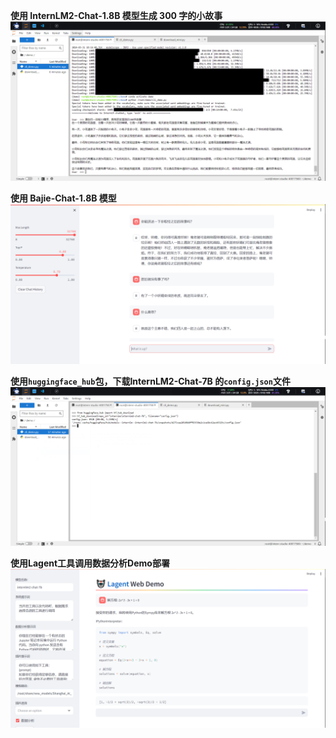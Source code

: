 **使用 InternLM2-Chat-1.8B 模型生成 300 字的小故事**
![Task 1-1](Task1-1.png "Task1-1")

**使用 Bajie-Chat-1.8B 模型**
![Task 1-2](Task1-2.png "Task1-2")

**使用`huggingface_hub`包，下载InternLM2-Chat-7B 的`config.json`文件**
![Task 2](Task-2.png "Task2")

**使用Lagent工具调用数据分析Demo部署**
![Task 3](Task-3.png "Task-3")